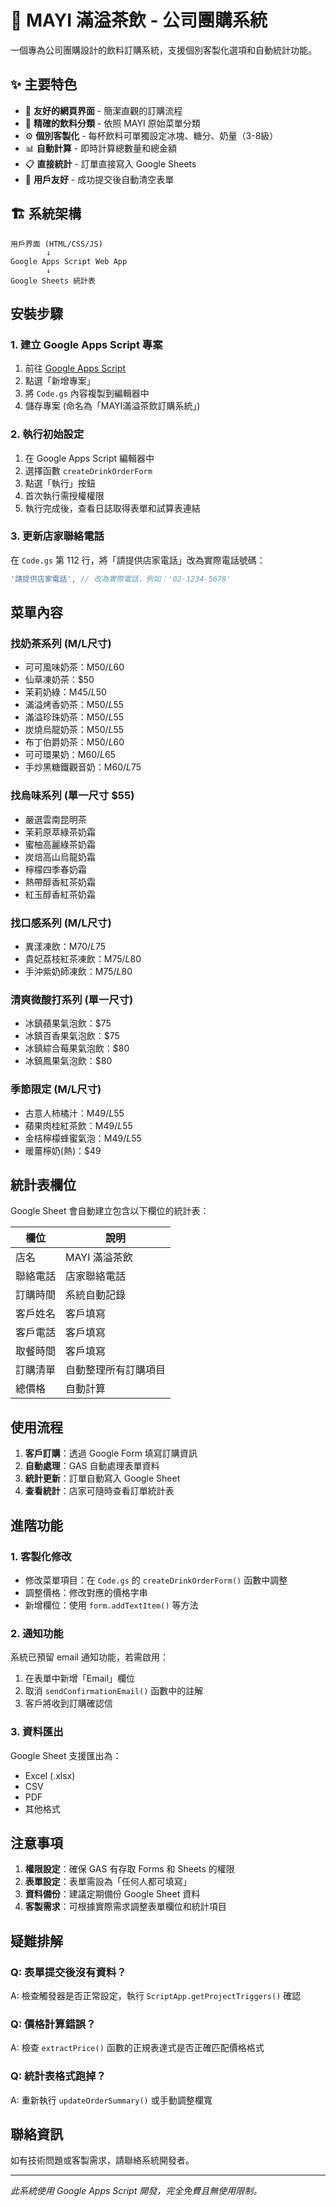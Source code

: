 # 🧋 MAYI 滿溢茶飲 - 公司團購系統

一個專為公司團購設計的飲料訂購系統，支援個別客製化選項和自動統計功能。

## ✨ 主要特色

- 📱 **友好的網頁界面** - 簡潔直觀的訂購流程
- 🎯 **精確的飲料分類** - 依照 MAYI 原始菜單分類
- ⚙️ **個別客製化** - 每杯飲料可單獨設定冰塊、糖分、奶量（3-8級）
- 📊 **自動計算** - 即時計算總數量和總金額
- 📋 **直接統計** - 訂單直接寫入 Google Sheets
- 🔄 **用戶友好** - 成功提交後自動清空表單

## 🏗️ 系統架構

```
用戶界面 (HTML/CSS/JS)
        ↓
Google Apps Script Web App
        ↓
Google Sheets 統計表
```

## 安裝步驟

### 1. 建立 Google Apps Script 專案

1. 前往 [Google Apps Script](https://script.google.com)
2. 點選「新增專案」
3. 將 `Code.gs` 內容複製到編輯器中
4. 儲存專案 (命名為「MAYI滿溢茶飲訂購系統」)

### 2. 執行初始設定

1. 在 Google Apps Script 編輯器中
2. 選擇函數 `createDrinkOrderForm`
3. 點選「執行」按鈕
4. 首次執行需授權權限
5. 執行完成後，查看日誌取得表單和試算表連結

### 3. 更新店家聯絡電話

在 `Code.gs` 第 112 行，將「請提供店家電話」改為實際電話號碼：

```javascript
'請提供店家電話', // 改為實際電話，例如：'02-1234-5678'
```

## 菜單內容

### 找奶茶系列 (M/L尺寸)
- 可可風味奶茶：M$50 / L$60
- 仙草凍奶茶：$50
- 茉莉奶綠：M$45 / L$50
- 滿溢烤香奶茶：M$50 / L$55
- 滿溢珍珠奶茶：M$50 / L$55
- 炭燒烏龍奶茶：M$50 / L$55
- 布丁伯爵奶茶：M$50 / L$60
- 可可環果奶：M$60 / L$65
- 手炒黑糖鐵觀音奶：M$60 / L$75

### 找烏味系列 (單一尺寸 $55)
- 嚴選雲南昆明茶
- 茉莉原萃綠茶奶霜
- 蜜柚高麗綠茶奶霜
- 炭焙高山烏龍奶霜
- 檸檬四季春奶霜
- 熱帶醇香紅茶奶霜
- 紅玉醇香紅茶奶霜

### 找口感系列 (M/L尺寸)
- 異漾凍飲：M$70 / L$75
- 貴妃荔枝紅茶凍飲：M$75 / L$80
- 手沖紫奶師凍飲：M$75 / L$80

### 清爽微酸打系列 (單一尺寸)
- 冰鎮蘋果氣泡飲：$75
- 冰鎮百香果氣泡飲：$75
- 冰鎮綜合莓果氣泡飲：$80
- 冰鎮鳳果氣泡飲：$80

### 季節限定 (M/L尺寸)
- 古意人柿橘汁：M$49 / L$55
- 蘋果肉桂紅茶飲：M$49 / L$55
- 金桔檸檬蜂蜜氣泡：M$49 / L$55
- 暖薑檸奶(熱)：$49

## 統計表欄位

Google Sheet 會自動建立包含以下欄位的統計表：

| 欄位 | 說明 |
|------|------|
| 店名 | MAYI 滿溢茶飲 |
| 聯絡電話 | 店家聯絡電話 |
| 訂購時間 | 系統自動記錄 |
| 客戶姓名 | 客戶填寫 |
| 客戶電話 | 客戶填寫 |
| 取餐時間 | 客戶填寫 |
| 訂購清單 | 自動整理所有訂購項目 |
| 總價格 | 自動計算 |

## 使用流程

1. **客戶訂購**：透過 Google Form 填寫訂購資訊
2. **自動處理**：GAS 自動處理表單資料
3. **統計更新**：訂單自動寫入 Google Sheet
4. **查看統計**：店家可隨時查看訂單統計表

## 進階功能

### 1. 客製化修改

- 修改菜單項目：在 `Code.gs` 的 `createDrinkOrderForm()` 函數中調整
- 調整價格：修改對應的價格字串
- 新增欄位：使用 `form.addTextItem()` 等方法

### 2. 通知功能

系統已預留 email 通知功能，若需啟用：

1. 在表單中新增「Email」欄位
2. 取消 `sendConfirmationEmail()` 函數中的註解
3. 客戶將收到訂購確認信

### 3. 資料匯出

Google Sheet 支援匯出為：
- Excel (.xlsx)
- CSV 
- PDF
- 其他格式

## 注意事項

1. **權限設定**：確保 GAS 有存取 Forms 和 Sheets 的權限
2. **表單設定**：表單需設為「任何人都可填寫」
3. **資料備份**：建議定期備份 Google Sheet 資料
4. **客製需求**：可根據實際需求調整表單欄位和統計項目

## 疑難排解

### Q: 表單提交後沒有資料？
A: 檢查觸發器是否正常設定，執行 `ScriptApp.getProjectTriggers()` 確認

### Q: 價格計算錯誤？
A: 檢查 `extractPrice()` 函數的正規表達式是否正確匹配價格格式

### Q: 統計表格式跑掉？
A: 重新執行 `updateOrderSummary()` 或手動調整欄寬

## 聯絡資訊

如有技術問題或客製需求，請聯絡系統開發者。

---

*此系統使用 Google Apps Script 開發，完全免費且無使用限制。*